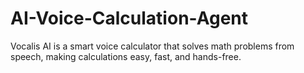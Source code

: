 # AI-Voice-Calculation-Agent
Vocalis AI is a smart voice calculator that solves math problems from speech, making calculations easy, fast, and hands-free.
